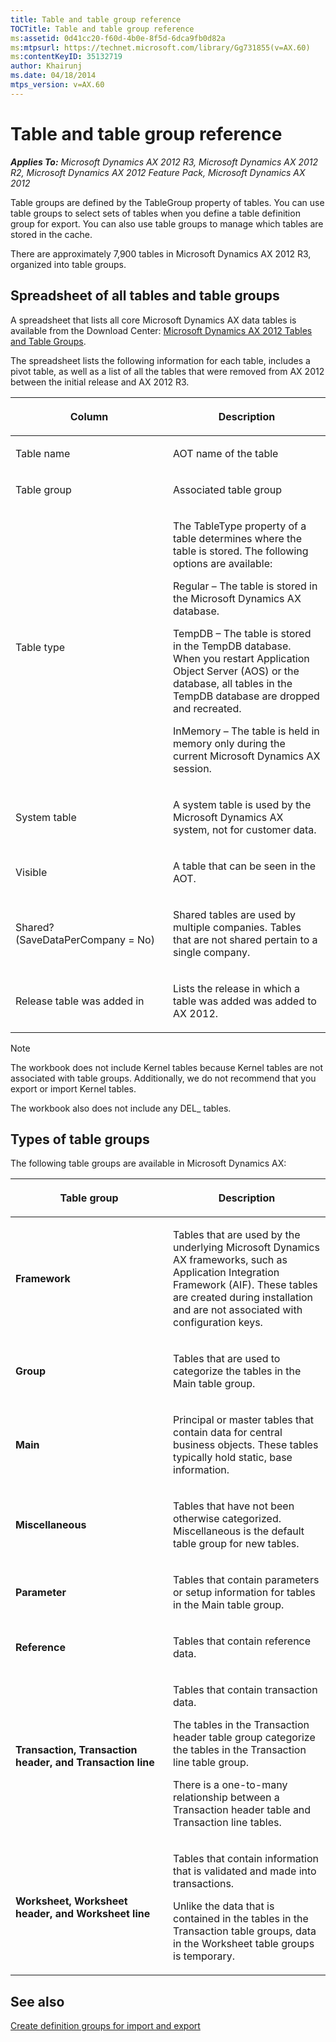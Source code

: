 ```yaml
---
title: Table and table group reference
TOCTitle: Table and table group reference
ms:assetid: 0d41cc20-f60d-4b0e-8f5d-6dca9fb0d82a
ms:mtpsurl: https://technet.microsoft.com/library/Gg731855(v=AX.60)
ms:contentKeyID: 35132719
author: Khairunj
ms.date: 04/18/2014
mtps_version: v=AX.60
---
```


# Table and table group reference 


_**Applies To:** Microsoft Dynamics AX 2012 R3, Microsoft Dynamics AX 2012 R2, Microsoft Dynamics AX 2012 Feature Pack, Microsoft Dynamics AX 2012_

Table groups are defined by the TableGroup property of tables. You can use table groups to select sets of tables when you define a table definition group for export. You can also use table groups to manage which tables are stored in the cache.

There are approximately 7,900 tables in Microsoft Dynamics AX 2012 R3, organized into table groups.

## Spreadsheet of all tables and table groups

A spreadsheet that lists all core Microsoft Dynamics AX data tables is available from the Download Center: [Microsoft Dynamics AX 2012 Tables and Table Groups](https://go.microsoft.com/fwlink/?linkid=213812).

The spreadsheet lists the following information for each table, includes a pivot table, as well as a list of all the tables that were removed from AX 2012 between the initial release and AX 2012 R3.

<table>
<colgroup>
<col style="width: 50%" />
<col style="width: 50%" />
</colgroup>
<thead>
<tr class="header">
<th><p>Column</p></th>
<th><p>Description</p></th>
</tr>
</thead>
<tbody>
<tr class="odd">
<td><p>Table name</p></td>
<td><p>AOT name of the table</p></td>
</tr>
<tr class="even">
<td><p>Table group</p></td>
<td><p>Associated table group</p></td>
</tr>
<tr class="odd">
<td><p>Table type</p></td>
<td><p>The TableType property of a table determines where the table is stored. The following options are available:</p>
<p>Regular – The table is stored in the Microsoft Dynamics AX database.</p>
<p>TempDB – The table is stored in the TempDB database. When you restart Application Object Server (AOS) or the database, all tables in the TempDB database are dropped and recreated.</p>
<p>InMemory – The table is held in memory only during the current Microsoft Dynamics AX session.</p></td>
</tr>
<tr class="even">
<td><p>System table</p></td>
<td><p>A system table is used by the Microsoft Dynamics AX system, not for customer data.</p></td>
</tr>
<tr class="odd">
<td><p>Visible</p></td>
<td><p>A table that can be seen in the AOT.</p></td>
</tr>
<tr class="even">
<td><p>Shared? (SaveDataPerCompany = No)</p></td>
<td><p>Shared tables are used by multiple companies. Tables that are not shared pertain to a single company.</p></td>
</tr>
<tr class="odd">
<td><p>Release table was added in</p></td>
<td><p>Lists the release in which a table was added was added to AX 2012.</p></td>
</tr>
</tbody>
</table>



> [!NOTE]
> <P>The workbook does not include Kernel tables because Kernel tables are not associated with table groups. Additionally, we do not recommend that you export or import Kernel tables.</P>
> <P>The workbook also does not include any DEL_ tables.</P>



## Types of table groups

The following table groups are available in Microsoft Dynamics AX:

<table>
<colgroup>
<col style="width: 50%" />
<col style="width: 50%" />
</colgroup>
<thead>
<tr class="header">
<th><p>Table group</p></th>
<th><p>Description</p></th>
</tr>
</thead>
<tbody>
<tr class="odd">
<td><p><strong>Framework</strong></p></td>
<td><p>Tables that are used by the underlying Microsoft Dynamics AX frameworks, such as Application Integration Framework (AIF). These tables are created during installation and are not associated with configuration keys.</p></td>
</tr>
<tr class="even">
<td><p><strong>Group</strong></p></td>
<td><p>Tables that are used to categorize the tables in the Main table group.</p></td>
</tr>
<tr class="odd">
<td><p><strong>Main</strong></p></td>
<td><p>Principal or master tables that contain data for central business objects. These tables typically hold static, base information.</p></td>
</tr>
<tr class="even">
<td><p><strong>Miscellaneous</strong></p></td>
<td><p>Tables that have not been otherwise categorized. Miscellaneous is the default table group for new tables.</p></td>
</tr>
<tr class="odd">
<td><p><strong>Parameter</strong></p></td>
<td><p>Tables that contain parameters or setup information for tables in the Main table group.</p></td>
</tr>
<tr class="even">
<td><p><strong>Reference</strong></p></td>
<td><p>Tables that contain reference data.</p></td>
</tr>
<tr class="odd">
<td><p><strong>Transaction, Transaction header, and Transaction line</strong></p></td>
<td><p>Tables that contain transaction data.</p>
<p>The tables in the Transaction header table group categorize the tables in the Transaction line table group.</p>
<p>There is a one-to-many relationship between a Transaction header table and Transaction line tables.</p></td>
</tr>
<tr class="even">
<td><p><strong>Worksheet, Worksheet header, and Worksheet line</strong></p></td>
<td><p>Tables that contain information that is validated and made into transactions.</p>
<p>Unlike the data that is contained in the tables in the Transaction table groups, data in the Worksheet table groups is temporary.</p></td>
</tr>
</tbody>
</table>


## See also

[Create definition groups for import and export](create-definition-groups-for-import-and-export.md)

  


